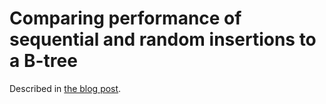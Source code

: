 # Comparing performance of sequential and random insertions to a B-tree

Described in [the blog post][ref_blog_post].

[ref_blog_post]:https://jakub-m.github.io/2024/03/12/btree.html

